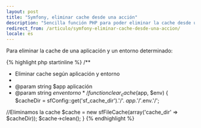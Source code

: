 ```yaml
---
layout: post
title: "Symfony, eliminar cache desde una acción"
description: "Sencilla función PHP para poder eliminar la cache desde una acción"
redirect_from: /articulo/symfony-eliminar-cache-desde-una-accion/
locale: es
---
```


Para eliminar la cache de una aplicación y un entorno determinado: 

{% highlight php startinline %}
/**
 * Eliminar cache según aplicación y entorno
 *
 * @param string $app aplicación
 * @param string $env entorno
 */
function clear_cache ($app, $env)
{
  $cacheDir = sfConfig::get('sf_cache_dir').'/'. $app.'/'.$env.'/';

  //Eliminamos la cache
  $cache = new sfFileCache(array('cache_dir' => $cacheDir));
  $cache->clean();
}
{% endhighlight %}
